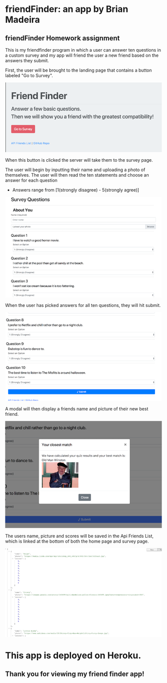 #  friendFinder: an app by Brian Madeira
## friendFinder Homework assignment

This is my friendfinder program in which a user can answer ten questions in a custom survey and my app will friend the user a new friend based on the answers they submit.

First, the user will be brought to the landing page that contains a button labeled "Go to Survey".

![ffSS](app/images/friendFinderSS.png)

When this button is clicked the server will take them to the survey page. 

The user will begin by inputting their name and uploading a photo of themselves. The user will then read the ten statements and choose an answer for each question 

* Answers range from [1(strongly disagree) - 5(strongly agree)]

![ffSS](app/images/FF_top.png)

When the user has picked answers for all ten questions, they will hit submit. 

![ffSS](app/images/FF_bottom.png)

A modal will then display a friends name and picture of their new best friend.

![ffSS](app/images/ff_modal.png)

The users name, picture and scores will be saved in the Api Friends List, which is linked at the bottom of both the home page and survey page.

![ffSS](app/images/ff_api_friends.png)

# This app is deployed on Heroku.

## Thank you for viewing my friend finder app!
